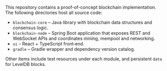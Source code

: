 This repository contains a proof-of-concept blockchain implementation. The following directories host all source code:

- `blockchain-core` – Java library with blockchain data structures and consensus logic.
- `blockchain-node` – Spring Boot application that exposes REST and WebSocket APIs and coordinates mining, mempool and networking.
- `ui` – React + TypeScript front‑end.
- `gradle` – Gradle wrapper and dependency version catalog.

Other items include test resources under each module, and persistent `data` for LevelDB blocks.

